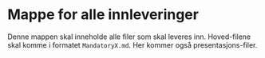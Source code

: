 # Mappe for alle innleveringer

Denne mappen skal inneholde alle filer som skal leveres inn. Hoved-filene skal komme i formatet ```MandatoryX.md```.
Her kommer også presentasjons-filer.